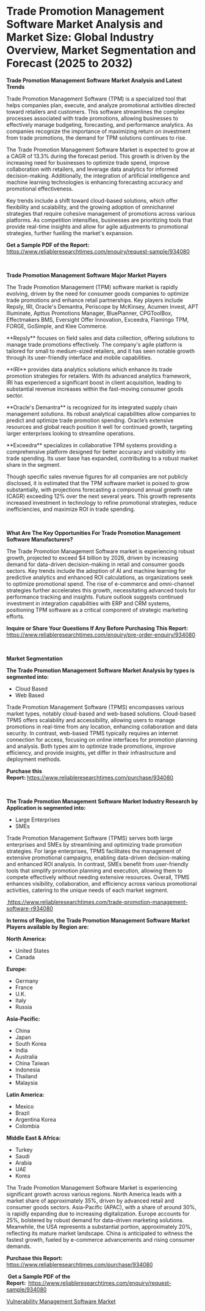<p><h1>Trade Promotion Management Software Market Analysis and Market Size: Global Industry Overview, Market Segmentation and Forecast (2025 to 2032)</h1></p><p><strong>Trade Promotion Management Software Market Analysis and Latest Trends</strong></p>
<p><p>Trade Promotion Management Software (TPM) is a specialized tool that helps companies plan, execute, and analyze promotional activities directed toward retailers and customers. This software streamlines the complex processes associated with trade promotions, allowing businesses to effectively manage budgeting, forecasting, and performance analytics. As companies recognize the importance of maximizing return on investment from trade promotions, the demand for TPM solutions continues to rise.</p><p>The Trade Promotion Management Software Market is expected to grow at a CAGR of 13.3% during the forecast period. This growth is driven by the increasing need for businesses to optimize trade spend, improve collaboration with retailers, and leverage data analytics for informed decision-making. Additionally, the integration of artificial intelligence and machine learning technologies is enhancing forecasting accuracy and promotional effectiveness. </p><p>Key trends include a shift toward cloud-based solutions, which offer flexibility and scalability, and the growing adoption of omnichannel strategies that require cohesive management of promotions across various platforms. As competition intensifies, businesses are prioritizing tools that provide real-time insights and allow for agile adjustments to promotional strategies, further fuelling the market's expansion.</p></p>
<p><strong>Get a Sample PDF of the Report:&nbsp;</strong> <a href="https://www.reliableresearchtimes.com/enquiry/request-sample/934080?utm_campaign=3227&utm_medium=2&utm_source=Github&utm_content=ia&utm_term=07032025&utm_id=trade-promotion-management-software">https://www.reliableresearchtimes.com/enquiry/request-sample/934080</a></p>
<p>&nbsp;</p>
<p><strong>Trade Promotion Management Software Major Market Players</strong></p>
<p><p>The Trade Promotion Management (TPM) software market is rapidly evolving, driven by the need for consumer goods companies to optimize trade promotions and enhance retail partnerships. Key players include Repsly, IRI, Oracle's Demantra, Periscope by McKinsey, Acumen Invest, APT Illuminate, Apttus Promotions Manager, BluePlanner, CPGToolBox, Effectmakers BMS, Eversight Offer Innovation, Exceedra, Flamingo TPM, FORGE, GoSimple, and Klee Commerce.</p><p>**Repsly** focuses on field sales and data collection, offering solutions to manage trade promotions effectively. The company's agile platform is tailored for small to medium-sized retailers, and it has seen notable growth through its user-friendly interface and mobile capabilities.</p><p>**IRI** provides data analytics solutions which enhance its trade promotion strategies for retailers. With its advanced analytics framework, IRI has experienced a significant boost in client acquisition, leading to substantial revenue increases within the fast-moving consumer goods sector.</p><p>**Oracle's Demantra** is recognized for its integrated supply chain management solutions. Its robust analytical capabilities allow companies to predict and optimize trade promotion spending. Oracle’s extensive resources and global reach position it well for continued growth, targeting larger enterprises looking to streamline operations.</p><p>**Exceedra** specializes in collaborative TPM systems providing a comprehensive platform designed for better accuracy and visibility into trade spending. Its user base has expanded, contributing to a robust market share in the segment.</p><p>Though specific sales revenue figures for all companies are not publicly disclosed, it is estimated that the TPM software market is poised to grow substantially, with projections forecasting a compound annual growth rate (CAGR) exceeding 12% over the next several years. This growth represents increased investment in technology to refine promotional strategies, reduce inefficiencies, and maximize ROI in trade spending.</p></p>
<p>&nbsp;</p>
<p><strong>What Are The Key Opportunities For Trade Promotion Management Software Manufacturers?</strong></p>
<p><p>The Trade Promotion Management Software market is experiencing robust growth, projected to exceed $4 billion by 2026, driven by increasing demand for data-driven decision-making in retail and consumer goods sectors. Key trends include the adoption of AI and machine learning for predictive analytics and enhanced ROI calculations, as organizations seek to optimize promotional spend. The rise of e-commerce and omni-channel strategies further accelerates this growth, necessitating advanced tools for performance tracking and insights. Future outlook suggests continued investment in integration capabilities with ERP and CRM systems, positioning TPM software as a critical component of strategic marketing efforts.</p></p>
<p><strong>Inquire or Share Your Questions If Any Before Purchasing This Report:</strong> <a href="https://www.reliableresearchtimes.com/enquiry/pre-order-enquiry/934080?utm_campaign=3227&utm_medium=2&utm_source=Github&utm_content=ia&utm_term=07032025&utm_id=trade-promotion-management-software">https://www.reliableresearchtimes.com/enquiry/pre-order-enquiry/934080</a></p>
<p>&nbsp;</p>
<p><strong>Market Segmentation</strong></p>
<p><strong>The Trade Promotion Management Software Market Analysis by types is segmented into:</strong></p>
<p><ul><li>Cloud Based</li><li>Web Based</li></ul></p>
<p><p>Trade Promotion Management Software (TPMS) encompasses various market types, notably cloud-based and web-based solutions. Cloud-based TPMS offers scalability and accessibility, allowing users to manage promotions in real-time from any location, enhancing collaboration and data security. In contrast, web-based TPMS typically requires an internet connection for access, focusing on online interfaces for promotion planning and analysis. Both types aim to optimize trade promotions, improve efficiency, and provide insights, yet differ in their infrastructure and deployment methods.</p></p>
<p><strong>Purchase this Report:&nbsp;</strong><a href="https://www.reliableresearchtimes.com/purchase/934080?utm_campaign=3227&utm_medium=2&utm_source=Github&utm_content=ia&utm_term=07032025&utm_id=trade-promotion-management-software">https://www.reliableresearchtimes.com/purchase/934080</a></p>
<p>&nbsp;</p>
<p><strong>The Trade Promotion Management Software Market Industry Research by Application is segmented into:</strong></p>
<p><ul><li>Large Enterprises</li><li>SMEs</li></ul></p>
<p><p>Trade Promotion Management Software (TPMS) serves both large enterprises and SMEs by streamlining and optimizing trade promotion strategies. For large enterprises, TPMS facilitates the management of extensive promotional campaigns, enabling data-driven decision-making and enhanced ROI analysis. In contrast, SMEs benefit from user-friendly tools that simplify promotion planning and execution, allowing them to compete effectively without needing extensive resources. Overall, TPMS enhances visibility, collaboration, and efficiency across various promotional activities, catering to the unique needs of each market segment.</p></p>
<p><a href="https://www.reliableresearchtimes.com/trade-promotion-management-software-r934080?utm_campaign=3227&utm_medium=2&utm_source=Github&utm_content=ia&utm_term=07032025&utm_id=trade-promotion-management-software">&nbsp;https://www.reliableresearchtimes.com/trade-promotion-management-software-r934080</a></p>
<p><strong>In terms of Region, the Trade Promotion Management Software Market Players available by Region are:</strong></p>
<p>
    <p> <strong> North America: </strong>
        <ul>
            <li>United States</li>
            <li>Canada</li>
        </ul>
        </p> 
    <p> <strong> Europe: </strong>
        <ul>
            <li>Germany</li>
            <li>France</li>
            <li>U.K.</li>
            <li>Italy</li>
            <li>Russia</li>
        </ul>
        </p> 
    <p> <strong> Asia-Pacific: </strong>
        <ul>
            <li>China</li>
            <li>Japan</li>
            <li>South Korea</li>
            <li>India</li>
            <li>Australia</li>
            <li>China Taiwan</li>
            <li>Indonesia</li>
            <li>Thailand</li>
            <li>Malaysia</li>
        </ul>
        </p> 
    <p> <strong> Latin America: </strong>
        <ul>
            <li>Mexico</li>
            <li>Brazil</li>
            <li>Argentina Korea</li>
            <li>Colombia</li>
        </ul>
        </p> 
    <p> <strong> Middle East & Africa: </strong>
        <ul>
            <li>Turkey</li>
            <li>Saudi</li>
            <li>Arabia</li>
            <li>UAE</li>
            <li>Korea</li>
        </ul>
    </p>
    </p>
<p><p>The Trade Promotion Management Software Market is experiencing significant growth across various regions. North America leads with a market share of approximately 35%, driven by advanced retail and consumer goods sectors. Asia-Pacific (APAC), with a share of around 30%, is rapidly expanding due to increasing digitalization. Europe accounts for 25%, bolstered by robust demand for data-driven marketing solutions. Meanwhile, the USA represents a substantial portion, approximately 20%, reflecting its mature market landscape. China is anticipated to witness the fastest growth, fueled by e-commerce advancements and rising consumer demands.</p></p>
<p><strong>Purchase this Report: </strong><a href="https://www.reliableresearchtimes.com/purchase/934080?utm_campaign=3227&utm_medium=2&utm_source=Github&utm_content=ia&utm_term=07032025&utm_id=trade-promotion-management-software">https://www.reliableresearchtimes.com/purchase/934080</a></p>
<p>&nbsp;<strong>Get a Sample PDF of the Report:&nbsp;&nbsp;</strong><a href="https://www.reliableresearchtimes.com/enquiry/request-sample/934080?utm_campaign=3227&utm_medium=2&utm_source=Github&utm_content=ia&utm_term=07032025&utm_id=trade-promotion-management-software">https://www.reliableresearchtimes.com/enquiry/request-sample/934080</a></p>
<p><strong></strong></p>
<p><p><a href="https://github.com/awalinfucci/Market-Research-Report-List-1/blob/main/vulnerability-management-software-market.md?utm_campaign=3227&utm_medium=2&utm_source=Github&utm_content=ia&utm_term=07032025&utm_id=trade-promotion-management-software">Vulnerability Management Software Market</a></p></p>